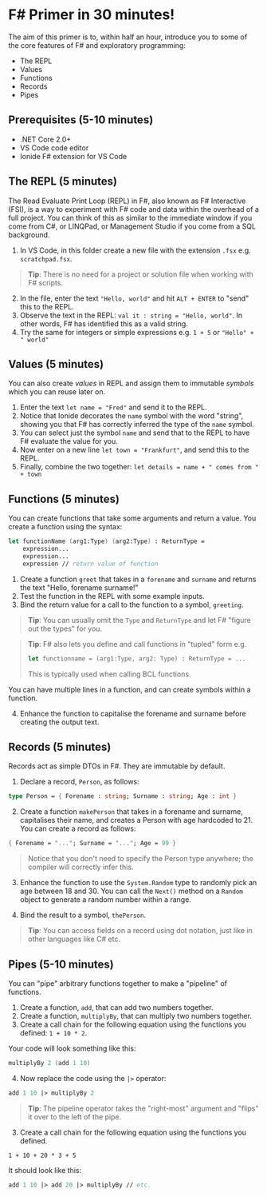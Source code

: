 # F# Primer in 30 minutes!
The aim of this primer is to, within half an hour, introduce you to some of the core features
of F# and exploratory programming:

* The REPL
* Values
* Functions
* Records
* Pipes

## Prerequisites (5-10 minutes)

* .NET Core 2.0+
* VS Code code editor
* Ionide F# extension for VS Code

## The REPL (5 minutes)
The Read Evaluate Print Loop (REPL) in F#, also known as F# Interactive (FSI), is a way to
experiment with F# code and data within the overhead of a full project. You can think of this
as similar to the immediate window if you come from C#, or LINQPad, or Management Studio if you
come from a SQL background.

1. In VS Code, in this folder create a new file with the extension `.fsx` e.g. `scratchpad.fsx`.

> **Tip**: There is no need for a project or solution file when working with F# scripts.

2. In the file, enter the text `"Hello, world"` and hit `ALT + ENTER` to "send" this to the REPL.
3. Observe the text in the REPL: `val it : string = "Hello, world"`. In other words, F# has
identified this as a valid string.
4. Try the same for integers or simple expressions e.g. `1 + 5` or `"Hello" + " world"`

## Values (5 minutes)
You can also create *values* in REPL and assign them to immutable *symbols* which you can reuse
later on.

1. Enter the text `let name = "Fred"` and send it to the REPL.
2. Notice that Ionide decorates the `name` symbol with the word "string", showing you that F#
has correctly inferred the type of the `name` symbol.
3. You can select just the symbol `name` and send that to the REPL to have F# evaluate the value for
you.
4. Now enter on a new line `let town = "Frankfurt"`, and send this to the REPL.
5. Finally, combine the two together: `let details = name + " comes from " + town`

## Functions (5 minutes)
You can create functions that take some arguments and return a value. You create a function using the syntax:

```fsharp
let functionName (arg1:Type) (arg2:Type) : ReturnType =
    expression...
    expression...
    expression // return value of function
```

1. Create a function `greet` that takes in a `forename` and `surname` and returns the text "Hello, forename surname!"
2. Test the function in the REPL with some example inputs.
3. Bind the return value for a call to the function to a symbol, `greeting`.

> **Tip**: You can usually omit the `Type` and `ReturnType` and let F# "figure out the types" for you.

> **Tip**: F# also lets you define and call functions in "tupled" form e.g.
> ```fsharp
> let functionname = (arg1:Type, arg2: Type) : ReturnType = ...
> ```
> This is typically used when calling BCL functions.

You can have multiple lines in a function, and can create symbols within a function.

4. Enhance the function to capitalise the forename and surname before creating the output text.

## Records (5 minutes)
Records act as simple DTOs in F#. They are immutable by default.

1. Declare a record, `Person`, as follows:

```fsharp
type Person = { Forename : string; Surname : string; Age : int }
```

2. Create a function `makePerson` that takes in a forename and surname, capitalises their name,
and creates a Person with age hardcoded to 21. You can create a record as follows:

```fsharp
{ Forename = "..."; Surname = "..."; Age = 99 }
```

> Notice that you don't need to specify the Person type anywhere; the compiler will correctly 
infer this.

3. Enhance the function to use the `System.Random` type to randomly pick an age between 18 and 30.
You can call the `Next()` method on a `Random` object to generate a random number within a range.

4. Bind the result to a symbol, `thePerson`.

> **Tip**: You can access fields on a record using dot notation, just like in other languages like
C# etc.

## Pipes (5-10 minutes)
You can "pipe" arbitrary functions together to make a "pipeline" of functions.

1. Create a function, `add`, that can add two numbers together.
2. Create a function, `multiplyBy`, that can multiply two numbers together.
3. Create a call chain for the following equation using the functions you defined: `1 + 10 * 2`.

Your code will look something like this:
```fsharp
multiplyBy 2 (add 1 10)
```

4. Now replace the code using the `|>` operator:

```fsharp
add 1 10 |> multiplyBy 2
```
> **Tip**: The pipeline operator takes the "right-most" argument and "flips" it over to the left of 
the pipe.

3. Create a call chain for the following equation using the functions you defined.

`1 + 10 + 20 * 3 + 5`

It should look like this:

```fsharp
add 1 10 |> add 20 |> multiplyBy // etc.
```